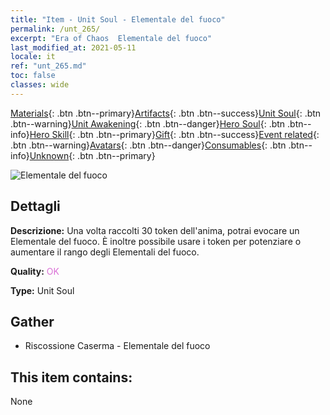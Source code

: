 ```yaml
---
title: "Item - Unit Soul - Elementale del fuoco"
permalink: /unt_265/
excerpt: "Era of Chaos  Elementale del fuoco"
last_modified_at: 2021-05-11
locale: it
ref: "unt_265.md"
toc: false
classes: wide
---
```

 [Materials](/ItemsIT/){: .btn .btn--primary}[Artifacts](/ItemsIT/Artifacts/){: .btn .btn--success}[Unit Soul](/ItemsIT/UnitSoul/){: .btn .btn--warning}[Unit Awakening](/ItemsIT/UnitAwakening/){: .btn .btn--danger}[Hero Soul](/ItemsIT/HeroSoul/){: .btn .btn--info}[Hero Skill](/ItemsIT/HeroSkill/){: .btn .btn--primary}[Gift](/ItemsIT/Gift/){: .btn .btn--success}[Event related](/ItemsIT/Events/){: .btn .btn--warning}[Avatars](/ItemsIT/Avatars/){: .btn .btn--danger}[Consumables](/ItemsIT/Consumables/){: .btn .btn--info}[Unknown](/ItemsIT/Unknown/){: .btn .btn--primary}

 ![Elementale del fuoco](/images/u/ti_liehuoyuansu.jpg)

## Dettagli
 **Descrizione:** Una volta raccolti 30 token dell'anima, potrai evocare un Elementale del fuoco. È inoltre possibile usare i token per potenziare o aumentare il rango degli Elementali del fuoco.

 **Quality:** <span style="color: #DA70D6">OK</span>

 **Type:** Unit Soul

## Gather

*    Riscossione Caserma - Elementale del fuoco 

## This item contains:

  None

